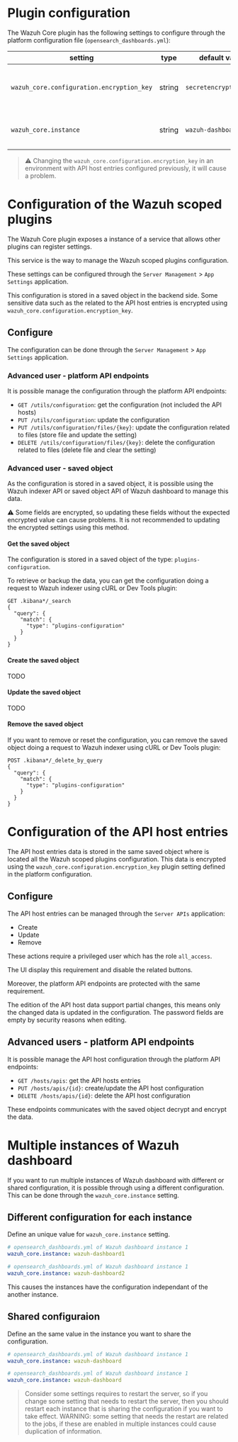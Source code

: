# Plugin configuration

The Wazuh Core plugin has the following settings to configure through the platform configuration
file (`opensearch_dashboards.yml`):

| setting                                   | type   | default value          | description                                         |
| ----------------------------------------- | ------ | ---------------------- | --------------------------------------------------- |
| `wazuh_core.configuration.encryption_key` | string | `secretencryptionkey!` | Define a key used encrypt some configuration values |
| `wazuh_core.instance`                     | string | `wazuh-dashboard`      | Define the instance of the configuration            |

> :warning: Changing the `wazuh_core.configuration.encryption_key` in an environment with API host entries
> configured previously, it will cause a problem.

# Configuration of the Wazuh scoped plugins

The Wazuh Core plugin exposes a instance of a service that allows other plugins can register
settings.

This service is the way to manage the Wazuh scoped plugins configuration.

These settings can be configured through the `Server Management` > `App Settings` application.

This configuration is stored in a saved object in the backend side. Some sensitive data such as the
related to the API host entries is encrypted using `wazuh_core.configuration.encryption_key`.

## Configure

The configuration can be done through the `Server Management` > `App Settings` application.

### Advanced user - platform API endpoints

It is possible manage the configuration through the platform API endpoints:

- `GET /utils/configuration`: get the configuration (not included the API hosts)
- `PUT /utils/configuration`: update the configuration
- `PUT /utils/configuration/files/{key}`: update the configuration related to files
  (store file and update the setting)
- `DELETE /utils/configuration/files/{key}`: delete the configuration related to files
  (delete file and clear the setting)

### Advanced user - saved object

As the configuration is stored in a saved object, it is possible using the Wazuh indexer API or
saved object API of Wazuh dashboard to manage this data.

:warning: Some fields are encrypted, so updating these fields without the expected encrypted value
can cause problems. It is not recommended to updating the encrypted settings using this method.

#### Get the saved object

The configuration is stored in a saved object of the type: `plugins-configuration`.

To retrieve or backup the data, you can get the configuration doing a request to Wazuh indexer using
cURL or Dev Tools plugin:

```
GET .kibana*/_search
{
  "query": {
    "match": {
      "type": "plugins-configuration"
    }
  }
}
```

#### Create the saved object

TODO

#### Update the saved object

TODO

#### Remove the saved object

If you want to remove or reset the configuration, you can remove the saved object doing a request to
Wazuh indexer using cURL or Dev Tools plugin:

```
POST .kibana*/_delete_by_query
{
  "query": {
    "match": {
      "type": "plugins-configuration"
    }
  }
}
```

# Configuration of the API host entries

The API host entries data is stored in the same saved object where is located all the Wazuh scoped
plugins configuration. This data is encrypted using the `wazuh_core.configuration.encryption_key` plugin
setting defined in the platform configuration.

## Configure

The API host entries can be managed through the `Server APIs` application:

- Create
- Update
- Remove

These actions require a privileged user which has the role `all_access`.

The UI display this requirement and disable the related buttons.

Moreover, the platform API endpoints are protected with the same requirement.

The edition of the API host data support partial changes, this means only the changed data is
updated in the configuration. The password fields are empty by security reasons when editing.

## Advanced users - platform API endpoints

It is possible manage the API host configuration through the platform API endpoints:

- `GET /hosts/apis`: get the API hosts entries
- `PUT /hosts/apis/{id}`: create/update the API host configuration
- `DELETE /hosts/apis/{id}`: delete the API host configuration

These endpoints communicates with the saved object decrypt and encrypt the data.

# Multiple instances of Wazuh dashboard

If you want to run multiple instances of Wazuh dashboard with different or shared configuration, it is
possible through using a different configuration. This can be done through the
`wazuh_core.instance` setting.

## Different configuration for each instance

Define an unique value for `wazuh_core.instance` setting.

```yml
# opensearch_dashboards.yml of Wazuh dashboard instance 1
wazuh_core.instance: wazuh-dashboard1
```

```yml
# opensearch_dashboards.yml of Wazuh dashboard instance 1
wazuh_core.instance: wazuh-dashboard2
```

This causes the instances have the configuration independant of the another instance.

## Shared configuraion

Define an the same value in the instance you want to share the configuration.

```yml
# opensearch_dashboards.yml of Wazuh dashboard instance 1
wazuh_core.instance: wazuh-dashboard
```

```yml
# opensearch_dashboards.yml of Wazuh dashboard instance 1
wazuh_core.instance: wazuh-dashboard
```

> Consider some settings requires to restart the server, so if you change some setting that needs
> to restart the server, then you should restart each instance that is sharing the configuration if
> you want to take effect. WARNING: some setting that needs the restart are related to the jobs,
> if these are enabled in multiple instances could cause duplication of information.
